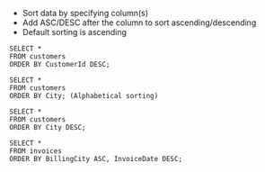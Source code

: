 - Sort data by specifying column(s)
- Add ASC/DESC after the column to sort ascending/descending
- Default sorting is ascending
```
SELECT * 
FROM customers 
ORDER BY CustomerId DESC;

SELECT * 
FROM customers 
ORDER BY City; (Alphabetical sorting)

SELECT * 
FROM customers 
ORDER BY City DESC;

SELECT * 
FROM invoices 
ORDER BY BillingCity ASC, InvoiceDate DESC;
```